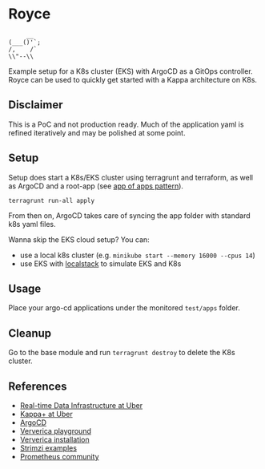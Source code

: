 # Royce

```
     __
(___()'`;
/,    /`
\\"--\\
```

Example setup for a K8s cluster (EKS) with ArgoCD as a GitOps controller.  
Royce can be used to quickly get started with a Kappa architecture on K8s.

## Disclaimer
This is a PoC and not production ready. 
Much of the application yaml is refined iteratively and may be polished at some point.

## Setup

Setup does start a K8s/EKS cluster using terragrunt and terraform, as well as ArgoCD and a root-app (see [app of apps pattern](https://argo-cd.readthedocs.io/en/stable/operator-manual/cluster-bootstrapping/)).
```
terragrunt run-all apply
```

From then on, ArgoCD takes care of syncing the app folder with standard k8s yaml files.

Wanna skip the EKS cloud setup? You can:  
* use a local k8s cluster (e.g. `minikube start --memory 16000 --cpus 14`)
* use EKS with [localstack](https://github.com/localstack/localstack) to simulate EKS and K8s

## Usage

Place your argo-cd applications under the monitored `test/apps` folder.

## Cleanup

Go to the base module and run `terragrunt destroy` to delete the K8s cluster.

## References
* [Real-time Data Infrastructure at Uber](https://arxiv.org/pdf/2104.00087.pdf)
* [Kappa+ at Uber](https://www.youtube.com/watch?v=4qSlsYogALo)
* [ArgoCD](https://argo-cd.readthedocs.io/en/stable/)
* [Ververica playground](https://github.com/ververica/ververica-platform-playground)
* [Ververica installation](https://docs.ververica.com/installation/helm/index.html)
* [Strimzi examples](https://github.com/strimzi/strimzi-kafka-operator/tree/0.26.0/examples)
* [Prometheus community](https://github.com/prometheus-community/helm-charts)